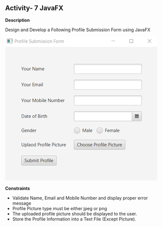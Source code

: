 ## Activity- 7 JavaFX 
**Description**

Design and Develop a Following Profile Submission Form using JavaFX

![](https://github.com/ade3l/CSE1007-Lab/blob/main/7%20-%20JavaFX%202/image%20%281%29.png)


**Constraints**

-   Validate Name, Email and Mobile Number and display proper error message
-   Profile Picture type must be either jpeg or png
-   The uploaded profile picture should be displayed to the user.
-   Store the Profile Information into a Text File (Except Picture).
